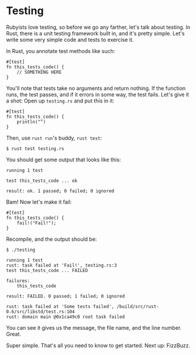 Testing
=======

Rubyists love testing, so before we go any farther, let's talk about
testing. In Rust, there is a unit testing framework built in, and it's
pretty simple. Let's write some very simple code and tests to exercise
it.

In Rust, you annotate test methods like such:

    #[test]
    fn this_tests_code() {
        // SOMETHING HERE
    }

You'll note that tests take no arguments and return nothing. If the
function runs, the test passes, and if it errors in some way, the test
fails. Let's give it a shot: Open up `testing.rs` and put this in it:

    #[test]
    fn this_tests_code() {
        println("")
    }

Then, use `rust run`'s buddy, `rust test`:

    $ rust test testing.rs

You should get some output that looks like this:

    running 1 test

    test this_tests_code ... ok

    result: ok. 1 passed; 0 failed; 0 ignored

Bam! Now let's make it fail:

    #[test]
    fn this_tests_code() {
        fail!("Fail!");
    }

Recompile, and the output should be:

    $ ./testing

    running 1 test
    rust: task failed at 'Fail!', testing.rs:3
    test this_tests_code ... FAILED

    failures:
        this_tests_code

    result: FAILED. 0 passed; 1 failed; 0 ignored

    rust: task failed at 'Some tests failed', /build/src/rust-0.6/src/libstd/test.rs:104
    rust: domain main @0x1ca49c0 root task failed

You can see it gives us the message, the file name, and the line number.
Great.

Super simple. That's all you need to know to get started. Next up: FizzBuzz.
